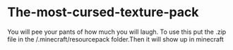 # The-most-cursed-texture-pack
You will pee your pants of how much you will laugh.
To use this put the .zip file in the /.minecraft/resourcepack folder.Then it will show up in minecraft
